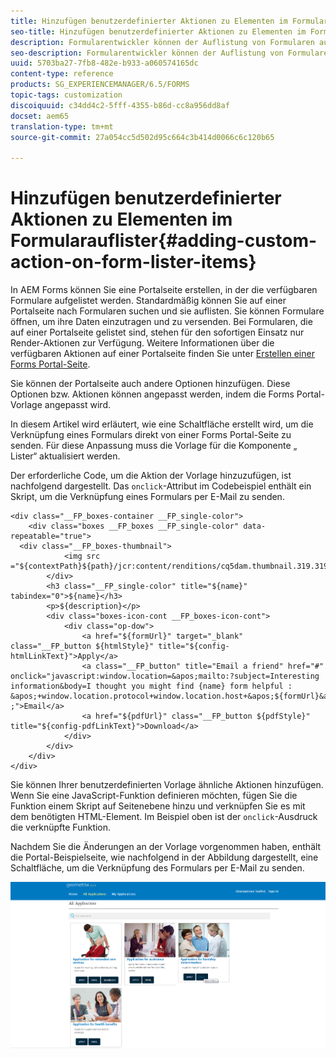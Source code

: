```yaml
---
title: Hinzufügen benutzerdefinierter Aktionen zu Elementen im Formularauflister
seo-title: Hinzufügen benutzerdefinierter Aktionen zu Elementen im Formularauflister
description: Formularentwickler können der Auflistung von Formularen auf der Forms Portal-Seite weitere Aktionen hinzufügen. Standardmäßig können Sie über die Formularauflistung auf das Formular zugreifen, es ausfüllen und versenden.
seo-description: Formularentwickler können der Auflistung von Formularen auf der Forms Portal-Seite weitere Aktionen hinzufügen. Standardmäßig können Sie über die Formularauflistung auf das Formular zugreifen, es ausfüllen und versenden.
uuid: 5703ba27-7fb8-482e-b933-a060574165dc
content-type: reference
products: SG_EXPERIENCEMANAGER/6.5/FORMS
topic-tags: customization
discoiquuid: c34dd4c2-5fff-4355-b86d-cc8a956dd8af
docset: aem65
translation-type: tm+mt
source-git-commit: 27a054cc5d502d95c664c3b414d0066c6c120b65

---
```



# Hinzufügen benutzerdefinierter Aktionen zu Elementen im Formularauflister{#adding-custom-action-on-form-lister-items}

In AEM Forms können Sie eine Portalseite erstellen, in der die verfügbaren Formulare aufgelistet werden. Standardmäßig können Sie auf einer Portalseite nach Formularen suchen und sie auflisten. Sie können Formulare öffnen, um ihre Daten einzutragen und zu versenden. Bei Formularen, die auf einer Portalseite gelistet sind, stehen für den sofortigen Einsatz nur Render-Aktionen zur Verfügung. Weitere Informationen über die verfügbaren Aktionen auf einer Portalseite finden Sie unter [Erstellen einer Forms Portal-Seite](../../forms/using/creating-form-portal-page.md).

Sie können der Portalseite auch andere Optionen hinzufügen. Diese Optionen bzw. Aktionen können angepasst werden, indem die Forms Portal-Vorlage angepasst wird.

In diesem Artikel wird erläutert, wie eine Schaltfläche erstellt wird, um die Verknüpfung eines Formulars direkt von einer Forms Portal-Seite zu senden. Für diese Anpassung muss die Vorlage für die Komponente „ Lister“ aktualisiert werden.

Der erforderliche Code, um die Aktion der Vorlage hinzuzufügen, ist nachfolgend dargestellt. Das `onclick`-Attribut im Codebeispiel enthält ein Skript, um die Verknüpfung eines Formulars per E-Mail zu senden.

```mxml
<div class="__FP_boxes-container __FP_single-color">
    <div class="boxes __FP_boxes __FP_single-color" data-repeatable="true">
  <div class="__FP_boxes-thumbnail">
            <img src ="${contextPath}${path}/jcr:content/renditions/cq5dam.thumbnail.319.319.png">
        </div>
        <h3 class="__FP_single-color" title="${name}" tabindex="0">${name}</h3>
        <p>${description}</p>
        <div class="boxes-icon-cont __FP_boxes-icon-cont">
            <div class="op-dow">
                <a href="${formUrl}" target="_blank" class="__FP_button ${htmlStyle}" title="${config-htmlLinkText}">Apply</a>
                <a class="__FP_button" title="Email a friend" href="#" onclick="javascript:window.location=&apos;mailto:?subject=Interesting information&body=I thought you might find {name} form helpful :  &apos;+window.location.protocol+window.location.host+&apos;${formUrl}&apos; ;">Email</a>
                <a href="${pdfUrl}" class="__FP_button ${pdfStyle}" title="${config-pdfLinkText}">Download</a>
            </div>
        </div>
    </div>
</div>
```

Sie können Ihrer benutzerdefinierten Vorlage ähnliche Aktionen hinzufügen. Wenn Sie eine JavaScript-Funktion definieren möchten, fügen Sie die Funktion einem Skript auf Seitenebene hinzu und verknüpfen Sie es mit dem benötigten HTML-Element. Im Beispiel oben ist der `onclick`-Ausdruck die verknüpfte Funktion.

Nachdem Sie die Änderungen an der Vorlage vorgenommen haben, enthält die Portal-Beispielseite, wie nachfolgend in der Abbildung dargestellt, eine Schaltfläche, um die Verknüpfung des Formulars per E-Mail zu senden.

![email](assets/email.png)

